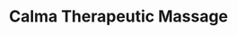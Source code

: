 ---
title: "Calma Therapeutic Massage"
url: /tagbilaran-city/calma-therapeutic-massage/
shop: massage
---